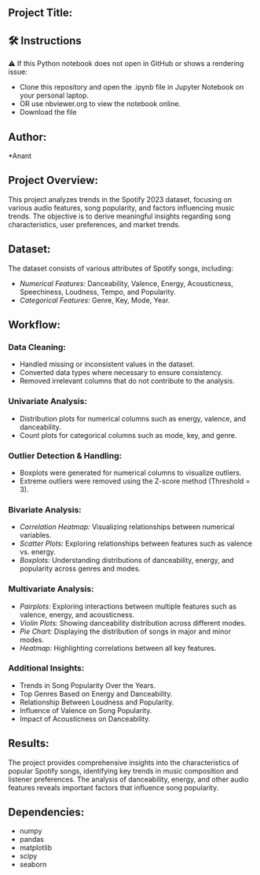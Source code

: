 
## Project Title:
## 🛠 Instructions
⚠️ If this Python notebook does not open in GitHub or shows a rendering issue:

- Clone this repository and open the .ipynb file in Jupyter Notebook on your personal laptop.
- OR use nbviewer.org to view the notebook online.
- Download the file

## Author:
*Anant

## Project Overview:
This project analyzes trends in the Spotify 2023 dataset, focusing on various audio features, song popularity, and factors influencing music trends. The objective is to derive meaningful insights regarding song characteristics, user preferences, and market trends.

## Dataset:
The dataset consists of various attributes of Spotify songs, including:

- *Numerical Features:* Danceability, Valence, Energy, Acousticness, Speechiness, Loudness, Tempo, and Popularity.
- *Categorical Features:* Genre, Key, Mode, Year.

## Workflow:

### Data Cleaning:
- Handled missing or inconsistent values in the dataset.
- Converted data types where necessary to ensure consistency.
- Removed irrelevant columns that do not contribute to the analysis.

### Univariate Analysis:
- Distribution plots for numerical columns such as energy, valence, and danceability.
- Count plots for categorical columns such as mode, key, and genre.

### Outlier Detection & Handling:
- Boxplots were generated for numerical columns to visualize outliers.
- Extreme outliers were removed using the Z-score method (Threshold = 3).

### Bivariate Analysis:
- *Correlation Heatmap:* Visualizing relationships between numerical variables.
- *Scatter Plots:* Exploring relationships between features such as valence vs. energy.
- *Boxplots:* Understanding distributions of danceability, energy, and popularity across genres and modes.

### Multivariate Analysis:
- *Pairplots:* Exploring interactions between multiple features such as valence, energy, and acousticness.
- *Violin Plots:* Showing danceability distribution across different modes.
- *Pie Chart:* Displaying the distribution of songs in major and minor modes.
- *Heatmap:* Highlighting correlations between all key features.

### Additional Insights:
- Trends in Song Popularity Over the Years.
- Top Genres Based on Energy and Danceability.
- Relationship Between Loudness and Popularity.
- Influence of Valence on Song Popularity.
- Impact of Acousticness on Danceability.

## Results:
The project provides comprehensive insights into the characteristics of popular Spotify songs, identifying key trends in music composition and listener preferences. The analysis of danceability, energy, and other audio features reveals important factors that influence song popularity.

## Dependencies:
- numpy
- pandas
- matplotlib
- scipy
- seaborn
